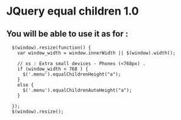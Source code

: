# JQuery equal children 1.0


You will be able to use it as for :
-

      $(window).resize(function() {
        var window_width = window.innerWidth || $(window).width();

        // xs : Extra small devices - Phones (<768px) .
        if (window_width < 768 ) {
          $('.menu').equalChildrenHeight("a");
        }
        else {
          $('.menu').equalChildrenAutoHeight("a");
        }

      });
      $(window).resize();
